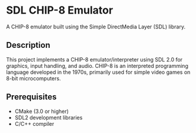 # SDL CHIP-8 Emulator

A CHIP-8 emulator built using the Simple DirectMedia Layer (SDL) library.

## Description

This project implements a CHIP-8 emulator/interpreter using SDL 2.0 for graphics, input handling, and audio. CHIP-8 is an interpreted programming language developed in the 1970s, primarily used for simple video games on 8-bit microcomputers.

## Prerequisites

- CMake (3.0 or higher)
- SDL2 development libraries
- C/C++ compiler